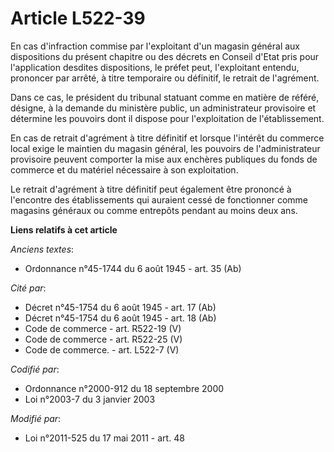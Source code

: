 # Article L522-39

En cas d'infraction commise par l'exploitant d'un magasin général aux dispositions du présent chapitre ou des décrets en
Conseil d'Etat pris pour l'application desdites dispositions, le préfet peut, l'exploitant entendu, prononcer par arrêté, à
titre temporaire ou définitif, le retrait de l'agrément.

Dans ce cas, le président du tribunal statuant comme en matière de référé, désigne, à la demande du ministère public, un
administrateur provisoire et détermine les pouvoirs dont il dispose pour l'exploitation de l'établissement.

En cas de retrait d'agrément à titre définitif et lorsque l'intérêt du commerce local exige le maintien du magasin général,
les pouvoirs de l'administrateur provisoire peuvent comporter la mise aux enchères publiques du fonds de commerce et du
matériel nécessaire à son exploitation.

Le retrait d'agrément à titre définitif peut également être prononcé à l'encontre des établissements qui auraient cessé de
fonctionner comme magasins généraux ou comme entrepôts pendant au moins deux ans.

**Liens relatifs à cet article**

_Anciens textes_:

  - Ordonnance n°45-1744 du 6 août 1945 - art. 35 (Ab)

_Cité par_:

  - Décret n°45-1754 du 6 août 1945 - art. 17 (Ab)
  - Décret n°45-1754 du 6 août 1945 - art. 18 (Ab)
  - Code de commerce - art. R522-19 (V)
  - Code de commerce - art. R522-25 (V)
  - Code de commerce. - art. L522-7 (V)

_Codifié par_:

  - Ordonnance n°2000-912 du 18 septembre 2000
  - Loi n°2003-7 du 3 janvier 2003

_Modifié par_:

  - Loi n°2011-525 du 17 mai 2011 - art. 48
